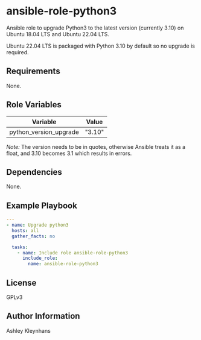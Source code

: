 # ansible-role-python3

Ansible role to upgrade Python3 to the latest version (currently 3.10) on Ubuntu 18.04 LTS and Ubuntu 22.04 LTS.

Ubuntu 22.04 LTS is packaged with Python 3.10 by default so no upgrade is required.

## Requirements

None.

## Role Variables

| Variable               | Value  |
|------------------------|--------|
| python_version_upgrade | "3.10" |

*Note:* The version needs to be in quotes, otherwise Ansible treats it as a float, and 3.10 becomes 3.1 which results in errors.

## Dependencies

None.

## Example Playbook

```yml
---
- name: Upgrade python3
  hosts: all
  gather_facts: no

  tasks:
    - name: Include role ansible-role-python3
      include_role:
        name: ansible-role-python3
```

## License

GPLv3

## Author Information

Ashley Kleynhans
